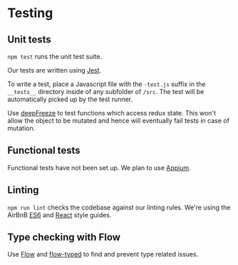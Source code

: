 # Testing

## Unit tests
`npm test` runs the unit test suite.

Our tests are written using [Jest](https://facebook.github.io/jest/).

To write a test, place a Javascript file with the `-test.js` suffix in the
`__tests__` directory inside of any subfolder of `/src`. The test will be
automatically picked up by the test runner.

Use [deepFreeze](https://github.com/substack/deep-freeze) to test functions which access redux state. This won't allow the object to be mutated and hence will eventually fail tests in case of mutation.

## Functional tests
Functional tests have not been set up. We plan to use [Appium](http://appium.io/).

## Linting
`npm run lint` checks the codebase against our linting rules. We're using
the AirBnB [ES6](https://github.com/airbnb/javascript) and
[React](https://github.com/airbnb/javascript/tree/master/react) style guides.

## Type checking with Flow
Use [Flow](https://flowtype.org/) and [flow-typed](https://github.com/flowtype/flow-typed) to find and prevent type related issues.
